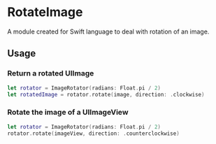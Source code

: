 # RotateImage

A module created for Swift language to deal with rotation of an image.

## Usage

### Return a rotated UIImage

```swift
let rotator = ImageRotator(radians: Float.pi / 2)
let rotatedImage = rotator.rotate(image, direction: .clockwise)
```

### Rotate the image of a UIImageView

```swift
let rotator = ImageRotator(radians: Float.pi / 2)
rotator.rotate(imageView, direction: .counterclockwise)
```
